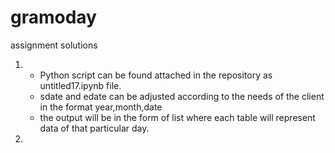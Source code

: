 # gramoday
assignment solutions


1. - Python script can be found attached in the repository as untitled17.ipynb file.
   - sdate and edate can be adjusted according to the needs of the client in the format year,month,date
   - the output will be in the form of list where each table will represent data of that particular day.
   
2.     
